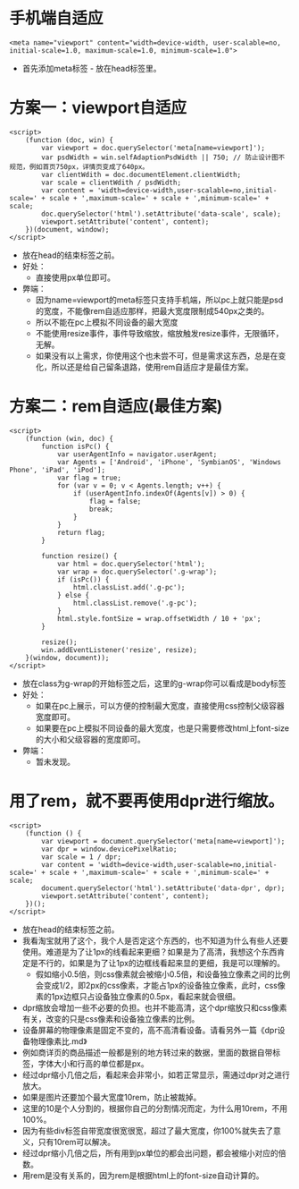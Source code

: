 # 手机端自适应
```
<meta name="viewport" content="width=device-width, user-scalable=no, initial-scale=1.0, maximum-scale=1.0, minimum-scale=1.0">
```
* 首先添加meta标签 - 放在head标签里。

# 方案一：viewport自适应
```
<script>
    (function (doc, win) {
        var viewport = doc.querySelector('meta[name=viewport]');
        var psdWidth = win.selfAdaptionPsdWidth || 750; // 防止设计图不规范，例如首页750px，详情页变成了640px。
        var clientWdith = doc.documentElement.clientWidth;
        var scale = clientWdith / psdWidth;
        var content = 'width=device-width,user-scalable=no,initial-scale=' + scale + ',maximum-scale=' + scale + ',minimum-scale=' + scale;
        doc.querySelector('html').setAttribute('data-scale', scale);
        viewport.setAttribute('content', content);
    })(document, window);
</script>
```
* 放在head的结束标签之前。
* 好处：
    - 直接使用px单位即可。
* 弊端：
    - 因为name=viewport的meta标签只支持手机端，所以pc上就只能是psd的宽度，不能像rem自适应那样，把最大宽度限制成540px之类的。
    - 所以不能在pc上模拟不同设备的最大宽度
    - 不能使用resize事件，事件导致缩放，缩放触发resize事件，无限循环，无解。
    - 如果没有以上需求，你使用这个也未尝不可，但是需求这东西，总是在变化，所以还是给自己留条退路，使用rem自适应才是最佳方案。

# 方案二：rem自适应(最佳方案)
```
<script>
    (function (win, doc) {
        function isPc() {
            var userAgentInfo = navigator.userAgent;
            var Agents = ['Android', 'iPhone', 'SymbianOS', 'Windows Phone', 'iPad', 'iPod'];
            var flag = true;
            for (var v = 0; v < Agents.length; v++) {
                if (userAgentInfo.indexOf(Agents[v]) > 0) {
                    flag = false;
                    break;
                }
            }
            return flag;
        }

        function resize() {
            var html = doc.querySelector('html');
            var wrap = doc.querySelector('.g-wrap');
            if (isPc()) {
                html.classList.add('.g-pc');
            } else {
                html.classList.remove('.g-pc');
            }
            html.style.fontSize = wrap.offsetWidth / 10 + 'px';
        }

        resize();
        win.addEventListener('resize', resize);
    }(window, document));
</script>
```
* 放在class为g-wrap的开始标签之后，这里的g-wrap你可以看成是body标签
* 好处：
    - 如果在pc上展示，可以方便的控制最大宽度，直接使用css控制父级容器宽度即可。
    - 如果要在pc上模拟不同设备的最大宽度，也是只需要修改html上font-size的大小和父级容器的宽度即可。
* 弊端：
    - 暂未发现。

# 用了rem，就不要再使用dpr进行缩放。
```
<script>
    (function () {
        var viewport = document.querySelector('meta[name=viewport]');
        var dpr = window.devicePixelRatio;
        var scale = 1 / dpr;
        var content = 'width=device-width,user-scalable=no,initial-scale=' + scale + ',maximum-scale=' + scale + ',minimum-scale=' + scale;
        document.querySelector('html').setAttribute('data-dpr', dpr);
        viewport.setAttribute('content', content);
    })();
</script>
```
* 放在head的结束标签之前。
* 我看淘宝就用了这个，我个人是否定这个东西的，也不知道为什么有些人还要使用。难道是为了让1px的线看起来更细？如果是为了高清，我想这个东西肯定是不行的，如果是为了让1px的边框线看起来显的更细，我是可以理解的。
    - 假如缩小0.5倍，则css像素就会被缩小0.5倍，和设备独立像素之间的比例会变成1/2，即2px的css像素，才能占1px的设备独立像素，此时，css像素的1px边框只占设备独立像素的0.5px，看起来就会很细。
* dpr缩放会增加一些不必要的负担。也并不能高清，这个dpr缩放只和css像素有关，改变的只是css像素和设备独立像素的比例。
* 设备屏幕的物理像素是固定不变的，高不高清看设备。请看另外一篇《dpr设备物理像素比.md》
* 例如商详页的商品描述一般都是别的地方转过来的数据，里面的数据自带标签，字体大小和行高的单位都是px。
* 经过dpr缩小几倍之后，看起来会非常小，如若正常显示，需通过dpr对之进行放大。
* 如果是图片还要加个最大宽度10rem，防止被裁掉。
* 这里的10是个人分割的，根据你自己的分割情况而定，为什么用10rem，不用100%。
* 因为有些div标签自带宽度很宽很宽，超过了最大宽度，你100%就失去了意义，只有10rem可以解决。
* 经过dpr缩小几倍之后，所有用到px单位的都会出问题，都会被缩小对应的倍数。
* 用rem是没有关系的，因为rem是根据html上的font-size自动计算的。
    